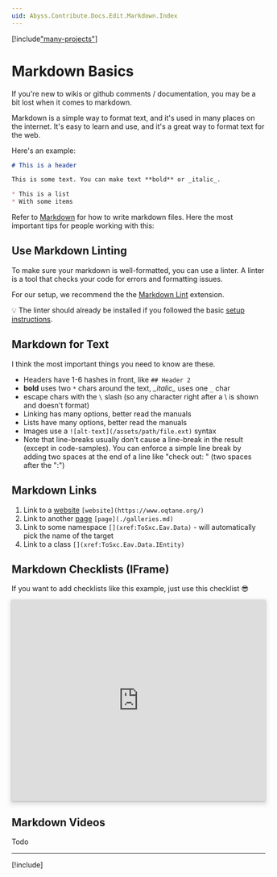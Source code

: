 ```yaml
---
uid: Abyss.Contribute.Docs.Edit.Markdown.Index
---
```


[!include["many-projects"](../_docs-for-many-projects.md)]

# Markdown Basics

If you're new to wikis or github comments / documentation, you may be a bit lost when it comes to markdown.

Markdown is a simple way to format text, and it's used in many places on the internet. It's easy to learn and use, and it's a great way to format text for the web.

Here's an example:

```markdown
# This is a header

This is some text. You can make text **bold** or _italic_.

* This is a list
* With some items
```

Refer to [Markdown](http://daringfireball.net/projects/markdown/) for how to write markdown files. Here the most important tips for people working with this:

## Use Markdown Linting

To make sure your markdown is well-formatted, you can use a linter. A linter is a tool that checks your code for errors and formatting issues.

For our setup, we recommend the the [Markdown Lint](https://marketplace.visualstudio.com/items?itemName=DavidAnson.vscode-markdownlint) extension.

💡 The linter should already be installed if you followed the basic [setup instructions](xref:Abyss.Contribute.Docs.Setup.Index).

## Markdown for Text

I think the most important things you need to know are these.


* Headers have 1-6 hashes in front, like `## Header 2`
* **bold** uses two `*` chars around the text, _\_italic\__ uses one `_` char
* escape chars with the `\` slash (so any character right after a \\ is shown and doesn't format)
* Linking has many options, better read the manuals
* Lists have many options, better read the manuals
* Images use a `![alt-text](/assets/path/file.ext)` syntax
* Note that line-breaks usually don't cause a line-break in the result (except in code-samples). You can enforce a simple line break by adding two spaces at the end of a line like "check out:  " (two spaces after the ":")

## Markdown Links

1. Link to a [website](https://www.oqtane.org/) `[website](https://www.oqtane.org/)`
1. Link to another [page](./galleries.md) `[page](./galleries.md)`
1. Link to some namespace [](xref:ToSxc.Eav.Data) `[](xref:ToSxc.Eav.Data)` - will automatically pick the name of the target
1. Link to a class [](xref:ToSxc.Eav.Data.IEntity) `[](xref:ToSxc.Eav.Data.IEntity)`

## Markdown Checklists (IFrame)

If you want to add checklists like this example, just use this checklist 😎

<iframe src="https://azing.org/oqtane/r/axPFtp2W?embed=1" width="100%" height="400" frameborder="0" allowfullscreen style="box-shadow: 0 1px 3px rgba(60,64,67,.3), 0 4px 8px 3px rgba(60,64,67,.15)"></iframe>


## Markdown Videos

Todo

---

[!include[](~/shared/authors/iJungleboy/_main-author.md)]
